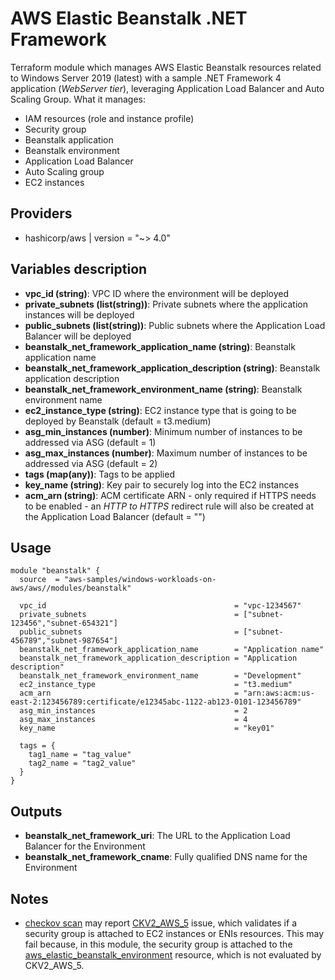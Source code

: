 # AWS Elastic Beanstalk .NET Framework

Terraform module which manages AWS Elastic Beanstalk resources related to Windows Server 2019 (latest) with a sample .NET Framework 4 application (_WebServer tier_), leveraging Application Load Balancer and Auto Scaling Group. What it manages:

- IAM resources (role and instance profile)
- Security group
- Beanstalk application
- Beanstalk environment
- Application Load Balancer
- Auto Scaling group
- EC2 instances

## Providers

- hashicorp/aws | version = "~> 4.0"

## Variables description

- **vpc_id (string)**: VPC ID where the environment will be deployed
- **private_subnets (list(string))**: Private subnets where the application instances will be deployed
- **public_subnets (list(string))**: Public subnets where the Application Load Balancer will be deployed
- **beanstalk_net_framework_application_name (string)**: Beanstalk application name
- **beanstalk_net_framework_application_description (string)**: Beanstalk application description
- **beanstalk_net_framework_environment_name (string)**: Beanstalk environment name
- **ec2_instance_type (string)**: EC2 instance type that is going to be deployed by Beanstalk (default = t3.medium)
- **asg_min_instances (number)**: Minimum number of instances to be addressed via ASG (default = 1)
- **asg_max_instances (number)**: Maximum number of instances to be addressed via ASG (default = 2)
- **tags (map(any))**: Tags to be applied
- **key_name (string)**: Key pair to securely log into the EC2 instances
- **acm_arn (string)**: ACM certificate ARN - only required if HTTPS needs to be enabled - an _HTTP to HTTPS_ redirect rule will also be created at the Application Load Balancer (default = "")

## Usage

```hcl
module "beanstalk" {
  source  = "aws-samples/windows-workloads-on-aws/aws//modules/beanstalk"

  vpc_id                                          = "vpc-1234567"
  private_subnets                                 = ["subnet-123456","subnet-654321"]
  public_subnets                                  = ["subnet-456789","subnet-987654"]
  beanstalk_net_framework_application_name        = "Application name"
  beanstalk_net_framework_application_description = "Application description"
  beanstalk_net_framework_environment_name        = "Development"
  ec2_instance_type                               = "t3.medium"
  acm_arn                                         = "arn:aws:acm:us-east-2:123456789:certificate/e12345abc-1122-ab123-0101-123456789"
  asg_min_instances                               = 2
  asg_max_instances                               = 4
  key_name                                        = "key01"

  tags = {
    tag1_name = "tag_value"
    tag2_name = "tag2_value"
  }
}
```
## Outputs

- **beanstalk_net_framework_uri**: The URL to the Application Load Balancer for the Environment
- **beanstalk_net_framework_cname**: Fully qualified DNS name for the Environment

## Notes

- [checkov scan](https://www.checkov.io/) may report [CKV2_AWS_5](https://docs.bridgecrew.io/docs/ensure-that-security-groups-are-attached-to-ec2-instances-or-elastic-network-interfaces-enis) issue, which validates if a security group is attached to EC2 instances or ENIs resources. This may fail because, in this module, the security group is attached to the [aws_elastic_beanstalk_environment](https://registry.terraform.io/providers/hashicorp/aws/latest/docs/resources/elastic_beanstalk_environment) resource, which is not evaluated by CKV2_AWS_5.